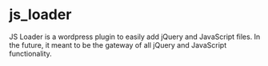 # js_loader
JS Loader is a wordpress plugin to easily add jQuery and JavaScript files. In the future, it meant to be the gateway of all jQuery and JavaScript functionality.